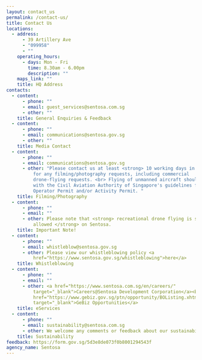 ```yaml
---
layout: contact_us
permalink: /contact-us/
title: Contact Us
locations:
  - address:
      - 39 Artillery Ave
      - "099958"
      - ""
    operating_hours:
      - days: Mon - Fri
        time: 8.30am - 6.00pm
        description: ""
    maps_link: ""
    title: HQ Address
contacts:
  - content:
      - phone: ""
      - email: guest_services@sentosa.com.sg
      - other: ""
    title: General Enquiries & Feedback
  - content:
      - phone: ""
      - email: communications@sentosa.gov.sg
      - other: ""
    title: Media Contact
  - content:
      - phone: ""
      - email: communications@sentosa.gov.sg
      - other: "Please contact us at least <strong> 10 working days in advance </strong>
          for any filming/photography requests, including commercial
          drone-flying requests. <br> Flying of unmanned aircraft should comply
          with the Civil Aviation Authority of Singapore's guidelines for
          Operator Permit and/or Activity Permit. "
    title: Filming/Photography
  - content:
      - phone: ""
      - email: ""
      - other: Please note that <strong> recreational drone flying is strictly NOT
          allowed </strong> on Sentosa.
    title: Important Note!
  - content:
      - phone: ""
      - email: whistleblow@sentosa.gov.sg
      - other: Please view our whistleblowing policy <a
          href="https://www.sentosa.gov.sg/whistleblowing">here</a>
    title: Whistleblowing
  - content:
      - phone: ""
      - email: ""
      - other: <a href="https://www.sentosa.com.sg/en/careers/"
          target="_blank">Careers@Sentosa Development Corporation</a><br><a
          href="https://www.gebiz.gov.sg/ptn/opportunity/BOListing.xhtml?origin=search"
          target="_blank">GeBiz Opportunities</a>
    title: eServices
  - content:
      - phone: ""
      - email: sustainability@sentosa.com.sg
      - other: We welcome any comments or feedback about our sustainability approach.
    title: Sustainability
feedback: https://form.gov.sg/5d3e8de073f0b8001294543f
agency_name: Sentosa
---
```

